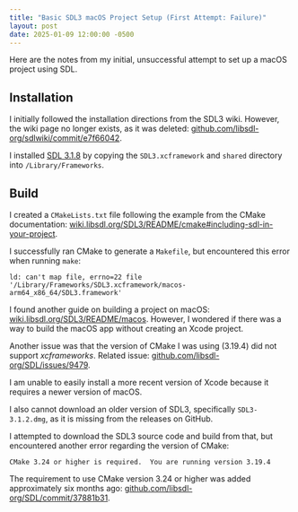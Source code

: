 ```yaml
---
title: "Basic SDL3 macOS Project Setup (First Attempt: Failure)"
layout: post
date: 2025-01-09 12:00:00 -0500
---
```


Here are the notes from my initial, unsuccessful attempt to set up a macOS project using SDL.

## Installation

I initially followed the installation directions from the SDL3 wiki. However, the wiki page no longer exists, as it was deleted: [github.com/libsdl-org/sdlwiki/commit/e7f66042](https://github.com/libsdl-org/sdlwiki/commit/e7f66042).

I installed [SDL 3.1.8](https://github.com/libsdl-org/SDL/releases/tag/preview-3.1.8) by copying the `SDL3.xcframework` and `shared` directory into `/Library/Frameworks`.

## Build

I created a `CMakeLists.txt` file following the example from the CMake documentation: [wiki.libsdl.org/SDL3/README/cmake#including-sdl-in-your-project](https://wiki.libsdl.org/SDL3/README/cmake#including-sdl-in-your-project).

I successfully ran CMake to generate a `Makefile`, but encountered this error when running `make`:

```
ld: can't map file, errno=22 file '/Library/Frameworks/SDL3.xcframework/macos-arm64_x86_64/SDL3.framework'
```

I found another guide on building a project on macOS: [wiki.libsdl.org/SDL3/README/macos](https://wiki.libsdl.org/SDL3/README/macos). However, I wondered if there was a way to build the macOS app without creating an Xcode project.

Another issue was that the version of CMake I was using (3.19.4) did not support *xcframeworks*. Related issue: [github.com/libsdl-org/SDL/issues/9479](https://github.com/libsdl-org/SDL/issues/9479).

I am unable to easily install a more recent version of Xcode because it requires a newer version of macOS.

I also cannot download an older version of SDL3, specifically `SDL3-3.1.2.dmg`, as it is missing from the releases on GitHub.

I attempted to download the SDL3 source code and build from that, but encountered another error regarding the version of CMake:

```
CMake 3.24 or higher is required.  You are running version 3.19.4
```

The requirement to use CMake version 3.24 or higher was added approximately six months ago: [github.com/libsdl-org/SDL/commit/37881b31](https://github.com/libsdl-org/SDL/commit/37881b31).
